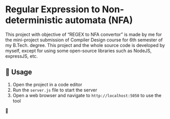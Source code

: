 # Regular Expression to Non-deterministic automata (NFA)
This project with objective of “REGEX to NFA  convertor” is made by me for the mini-project submission of Compiler Design course for 6th semester of my B.Tech. degree. This project and the whole source code is developed by myself, except for using some open-source libraries such as NodeJS, expressJS, etc.


🔧 Usage
--------

1.  Open the project in a code editor
2.  Run the `server.js` file to start the server
3.  Open a web browser and navigate to `http://localhost:5050` to use the tool

🤝 
